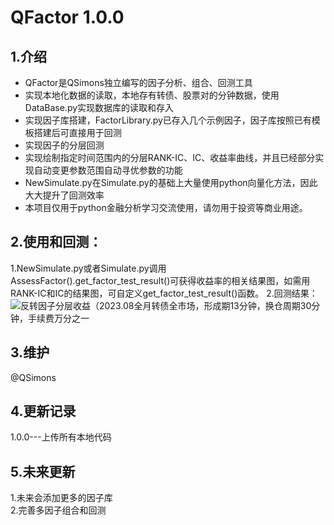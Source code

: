 # QFactor 1.0.0
## 1.介绍 
* QFactor是QSimons独立编写的因子分析、组合、回测工具
* 实现本地化数据的读取，本地存有转债、股票对的分钟数据，使用DataBase.py实现数据库的读取和存入
* 实现因子库搭建，FactorLibrary.py已存入几个示例因子，因子库按照已有模板搭建后可直接用于回测
* 实现因子的分层回测
* 实现绘制指定时间范围内的分层RANK-IC、IC、收益率曲线，并且已经部分实现自动变更参数范围自动寻优参数的功能
* NewSimulate.py在Simulate.py的基础上大量使用python向量化方法，因此大大提升了回测效率
* 本项目仅用于python金融分析学习交流使用，请勿用于投资等商业用途。



## 2.使用和回测：
1.NewSimulate.py或者Simulate.py调用AssessFactor().get_factor_test_result()可获得收益率的相关结果图，如需用RANK-IC和IC的结果图，可自定义get_factor_test_result()函数。
2.回测结果：
![反转因子分层收益（2023.08全月转债全市场，形成期13分钟，换仓周期30分钟，手续费万分之一](https://github.com/QSimons/QFactor//image/反转因子分层收益（转债市场）.png)

## 3.维护
@QSimons
## 4.更新记录
1.0.0---上传所有本地代码
## 5.未来更新
1.未来会添加更多的因子库  
2.完善多因子组合和回测
